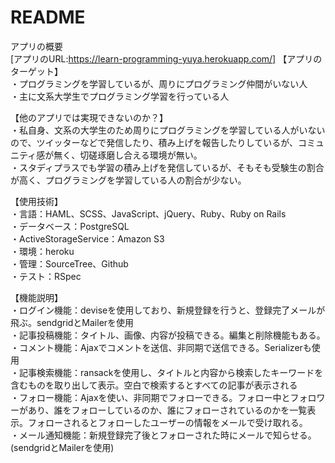 # README

アプリの概要<br>
[アプリのURL:https://learn-programming-yuya.herokuapp.com/]
【アプリのターゲット】<br>
・プログラミングを学習しているが、周りにプログラミング仲間がいない人<br>
・主に文系大学生でプログラミング学習を行っている人

【他のアプリでは実現できないのか？】<br>
・私自身、文系の大学生のため周りにプログラミングを学習している人がいないので、ツイッターなどで発信したり、積み上げを報告したりしているが、コミュニティ感が無く、切磋琢磨し合える環境が無い。<br>
・スタディプラスでも学習の積み上げを発信しているが、そもそも受験生の割合が高く、プログラミングを学習している人の割合が少ない。

【使用技術】<br>
・言語：HAML、SCSS、JavaScript、jQuery、Ruby、Ruby on Rails<br>
・データベース：PostgreSQL<br>
・ActiveStorageService：Amazon S3<br>
・環境：heroku<br>
・管理：SourceTree、Github<br>
・テスト：RSpec<br>

【機能説明】<br>
・ログイン機能：deviseを使用しており、新規登録を行うと、登録完了メールが飛ぶ。sendgridとMailerを使用<br>
・記事投稿機能：タイトル、画像、内容が投稿できる。編集と削除機能もある。<br>
・コメント機能：Ajaxでコメントを送信、非同期で送信できる。Serializerも使用<br>
・記事検索機能：ransackを使用し、タイトルと内容から検索したキーワードを含むものを取り出して表示。空白で検索するとすべての記事が表示される<br>
・フォロー機能：Ajaxを使い、非同期でフォローできる。フォロー中とフォロワーがあり、誰をフォローしているのか、誰にフォローされているのかを一覧表示。フォローされるとフォローしたユーザーの情報をメールで受け取れる。<br>
・メール通知機能：新規登録完了後とフォローされた時にメールで知らせる。(sendgridとMailerを使用)

